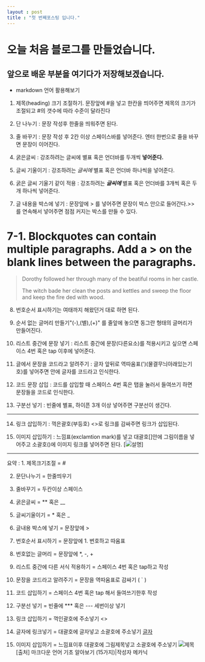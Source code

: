 ```yaml
---
layout : post
title : "첫 번째포스팅 입니다."
---
```


# 오늘 처음 블로그를 만들었습니다.



## 앞으로 배운 부분을 여기다가 **저장해보겠습니다**.

- markdown 언어 활용해보기

1. 제목(heading) 크기 조절하기. 문장앞에 #을 넣고 한칸을 띄어주면 제목의 크기가 조절되고 #의 갯수에 따라 수준이 달라진다

2. 단 나누기 : 문장 작성후 한줄을 띄워주면 된다.

3. 줄 바꾸기 : 문장 작성 후 2칸 이상 스페이스바를 넣어준다. 엔터 한번으로 줄을 바꾸면 문장이 이어진다.

4. 굵은글씨 : 강조하려는 글씨에 별표 혹은 언더바를 두개씩 **넣어준다.**

5. 글씨 기울이기 : 강조하려는 *글씨에* 별표 혹은 언더바 하나씩을 넣어준다.

6. 굵은 글씨 기울기 같이 적용 : 강조하려는 ***글씨에*** 별표 혹은 언더바를 3개씩 혹은 두개 하나씩 넣어준다.

7. 글 내용을 박스에 넣기 : 문장앞에 > 를 넣어주면 문장이 박스 안으로 들어간다.>>를 연속해서 넣어주면 점점 커지는 박스를 만들 수 있다.
# 7-1. Blockquotes can contain multiple paragraphs. Add a > on the blank lines between the paragraphs.
>Dorothy followed her through many of the beatiful rooms in her castle.
>
>The witch bade her clean the posts and kettles and sweep the floor and keep the fire ded with wood.

8. 번호순서 표시하기는 여태까지 해왔던거 대로 하면 된다.

9. 순서 없는 글머리 만들기"(-),(별),(+)" 를 줄앞에 놓으면 동그란 형태의 글머리가 만들어진다.  

10. 리스트 중간에 문장 넣기 : 리스트 중간에 문장(다른요소)를 적용시키고 싶으면 스페이스 4번 혹은 tap 이후에 넣어준다.  

11. 글에서 문장을 코드라고 알려주기 : 글자 앞뒤로 역따움표(')(물결무늬아래있는기호)를 넣어주면 안에 글자를 코드라고 인식한다.

12. 코드 문장 삽입 : 코드를 삽입할 때 스페이스 4번 혹은 탭을 눌러서 들여쓰기 하면 문장들을 코드로 인식한다.

13. 구분선 넣기 : 빈줄에 별표, 하이픈 3개 이상 넣어주면 구분선이 생긴다.
---

14. 링크 삽입하기 : 꺽은괄호(부등호) <>로 링크를 감싸주면 링크가 삽입된다.

15. 이미지 삽입하기 : 느낌표(exclamtion mark)를 넣고 대괄호[]안에 그림이름을 넣어주고 소괄호()에 이미지 링크를 넣어주면 된다.
[![설명](링크)]
***
요약 : 1. 제목크기조절 =  #

2. 문단나누기 =  한줄띄우기

3. 줄바꾸기 =  두칸이상 스페이스

4. 굵은글씨 = **  혹은 __

5. 글씨기울이기 = * 혹은 _

7. 글내용 박스에 넣기 =  문장앞에 >

8. 번호순서 표시하기 =  문장앞에 1.  번호하고 따움표

9. 번호없는 글머리 =  문장앞에 *, -, + 

10. 리스트 중간에 다른 서식 적용하기 =   스페이스 4번 혹은 tap하고 작성

11. 문장을 코드라고 알려주기 =  문장을 역따움표로 감싸기 ( ` )

12. 코드 삽입하기 = 스페이스 4번 혹은 tap 해서 들여쓰기한후 작성

13. 구분선 넣기 = 빈줄에 *** 혹은 --- 세번이상 넣기

14. 링크 삽입하기 =  꺽인괄호에 주소넣기 <>

15. 글자에 링크넣기 = 대괄호에 글자넣고 소괄호에 주소넣기 [글자](주소)

16. 이미지 삽입하기 = 느낌표이후 대괄호에 그림제목넣고 소괄호에 주소넣기 ![제목](주소)
[출처] 마크다운 언어 기초 알아보기 (15가지)|작성자 메카닉











